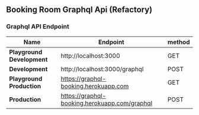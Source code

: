 ## Booking Room Graphql Api (Refactory)

### Graphql API Endpoint

| Name                       | Endpoint                                      | method |
| -------------------------- | --------------------------------------------- | ------ |
| **Playground Development** | http://localhost:3000                         | GET    |
| **Development**            | http://localhost:3000/graphql                 | POST   |
| **Playground Production**  | https://graphql-booking.herokuapp.com         | GET    |
| **Production**             | https://graphql-booking.herokuapp.com/graphql | POST   |
